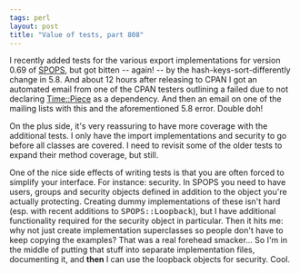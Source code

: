```yaml
---
tags: perl
layout: post
title: "Value of tests, part 808"
---
```




I recently added tests for the various export implementations for version 0.69 of <a href="http://search.cpan.org/author/CWINTERS/SPOPS-0.69/">SPOPS</a>, but got bitten -- again! -- by the hash-keys-sort-differently change in 5.8. And about 12 hours after releasing to CPAN I got an automated email from one of the CPAN testers outlining a failed due to not declaring <a href="http://search.cpan.org/author/MSERGEANT/Time-Piece-1.07/">Time::Piece</a> as a dependency. And then an email on one of the mailing lists with this and the aforementioned 5.8 error. Double doh!

<p>On the plus side, it's very reassuring to have more coverage with the additional tests. I only have the import implementations and security to go before all classes are covered. I need to revisit some of the older tests to expand their method coverage, but still.</p>

<p>One of the nice side effects of writing tests is that you are often forced to simplify your interface. For instance: security. In SPOPS you need to have users, groups and security objects defined in addition to the object you're actually protecting. Creating dummy implementations of these isn't hard (esp. with recent additions to <tt>SPOPS::Loopback</tt>), but I have additional functionality required for the security object in particular. Then it hits me: why not just create implementation superclasses so people don't have to keep copying the examples? That was a real forehead smacker... So I'm in the middle of putting that stuff into separate implementation files, documenting it, and <b>then</b> I can use the loopback objects for security. Cool.</p>


